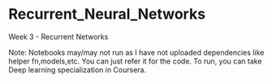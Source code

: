 # Recurrent_Neural_Networks
Week 3 - Recurrent Networks

Note: Notebooks may/may not run as I have not uploaded dependencies like helper fn,models,etc. You can just refer it for the code. To run, you can take Deep learning specialization in Coursera.
